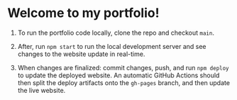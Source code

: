 # Welcome to my portfolio!

1) To run the portfolio code locally, clone the repo and checkout `main`.

2) After, run `npm start` to run the local development server and see changes to the website update in real-time.

3) When changes are finalized: commit changes, push, and run `npm deploy` to update the deployed website. An automatic GitHub Actions should then split the deploy artifacts onto the `gh-pages` branch, and then update the live website.
